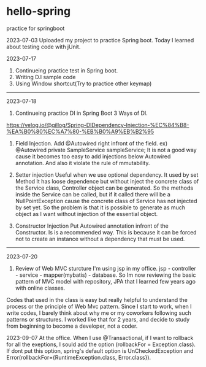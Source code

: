 # hello-spring
practice for springboot

2023-07-03
Uploaded my project to practice Spring boot.
Today I learned about testing code with jUnit.


2023-07-17
1. Continueing practice test in Spring boot.
2. Writing D.I sample code
3. Using Window shortcut(Try to practice other keymap)


----------------------------------------------------------------------------------------------------------------------------------------------------------


2023-07-18
1. Continueing practice DI in Spring Boot
3 Ways of DI.

https://velog.io/@gillog/Spring-DIDependency-Injection-%EC%84%B8-%EA%B0%80%EC%A7%80-%EB%B0%A9%EB%B2%95

1) Field Injection. Add @Autowired right infront of the field. ex) @Autowired private SampleService sampleService;
It is not a good way cause it becomes too easy to add injections below Autowired annotation.
And also it violate the rule of mmutability.

2) Setter injection
Useful when we use optional dependency. It used by set Method
It has loose dependence but without inject the concrete class of the Service class, Controller object can be generated.
So the methods inside the Service can be called, but if it called there will be a NullPointException cause the concrete class of Service has not injected by set yet.
So the problem is that it is possible to generate as much object as I want without injection of the essential object.

3) Constructor Injection
Put Autowired annotation infront of the Constructor.
Is is a recommended way. This is because it can be forced not to create an instance without a dependency that must be used.


----------------------------------------------------------------------------------------------------------------------------------------------------------

2023-07-20
1. Review of Web MVC sturcture
   I'm using jsp in my office. jsp - controller - service - mapper(mybatis) - database. So Im now reviewing the basic pattern of MVC model with repository, JPA that I learned few years ago with online classes.

Codes that used in the class is easy but really helpful to understand the process or the principle of Web Mvc pattern. Since I start to work, when I write codes, I barely think about why me or my coworkers following such patterns or structures. I worked like that for 2 years, and decide to study from beginning to become a developer, not a coder.


2023-09-07
At the office.
When I use @Transactional, if I want to rollback for all the exeptions, I sould add the option (rollbackFor = Exception.class). If dont put this option, spring's default option is UnCheckedException and Error(rollbackFor={RuntimeException.class, Error.class}). 
